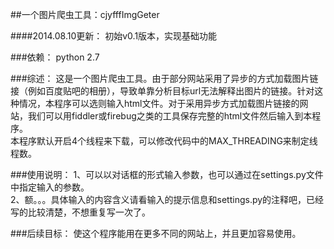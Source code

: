 ##一个图片爬虫工具：cjyfffImgGeter
   
   
####2014.08.10更新：
初始v0.1版本，实现基础功能   
   
###依赖：
python 2.7   
   
###综述：
这是一个图片爬虫工具。由于部分网站采用了异步的方式加载图片链接（例如百度贴吧的相册），导致单靠分析目标url无法解释出图片的链接。针对这种情况，本程序可以选则输入html文件。对于采用异步方式加载图片链接的网站，我们可以用fiddler或firebug之类的工具保存完整的html文件然后输入到本程序。   
本程序默认开启4个线程来下载，可以修改代码中的MAX_THREADING来制定线程数。   
   
###使用说明：
1、可以以对话框的形式输入参数，也可以通过在settings.py文件中指定输入的参数。   
2、额。。。具体输入的内容含义请看输入的提示信息和settings.py的注释吧，已经写的比较清楚，不想重复写一次了。   
   
###后续目标：
使这个程序能用在更多不同的网站上，并且更加容易使用。   
   
